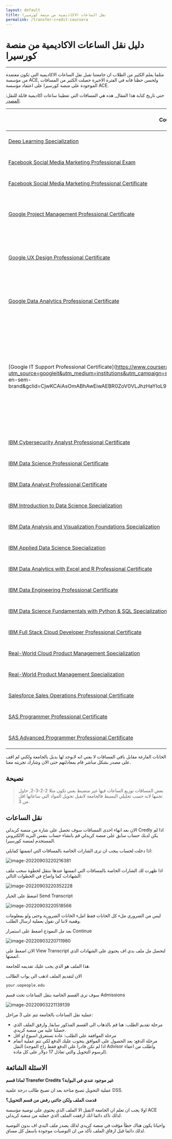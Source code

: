 ```yaml
---
layout: default
title: نقل الساعات الاكاديمية من منصة كورسيرا
permalink: /transfer-credit-coursera
---
```


# دليل نقل الساعات الاكاديمية من منصة كورسيرا

---

مثلما يعلم الكثير من الطلاب ان جامعتنا تقبل نقل الساعات الاكاديمية التي تكون معتمدة من مؤسسة ACE, ولحسن حظنا فانه في الفترة الاخيرة حصلت الكثير من المساقات الموجودة على منصة كورسيرا على اعتماد مؤسسة ACE.

حتى تاريخ كتابة هذا المقال, هذه هي المساقات التي تعطينا ساعات اكاديمية قابلة للنقل: [المصدر](https://www.coursera.support/s/article/learner-000001647-ACE-credit-recommendation-FAQs).

| **Course**                                                   | **Effective Dates**     | **Recommended Credits** | المواد التي تعادلها حسب تجارب الطلاب                         |
| ------------------------------------------------------------ | ----------------------- | ----------------------- | ------------------------------------------------------------ |
| [Deep Learning Specialization](https://www.coursera.org/specializations/deep-learning?) | 04/01/2022 - 03/31/2025 | 10                      |                                                              |
| [Facebook Social Media Marketing Professional Exam](https://www.coursera.org/professional-certificates/facebook-social-media-marketing) | 11/1/2021 - 10/31/2024  | 1                       | - Elective                                                   |
| [Facebook Social Media Marketing Professional Certificate](https://www.coursera.org/professional-certificates/facebook-social-media-marketing) | 11/1/2021 - 10/31/2024  | 2                       |^^                                                           |
| [Google Project Management Professional Certificate](https://www.coursera.org/professional-certificates/google-project-management?) | 08/01/21 - 07/31/24     | 9                       | - General Education (Disciplinary area)<br />- Elective<br />- Elective |
| [Google UX Design Professional Certificate](https://www.coursera.org/professional-certificates/google-ux-design) | 08/01/21 - 07/31/24     | 10                      | - Web Programming 1 (CS 2205)<br />- ~~Elective~~ Web Programing 2 (CS 3305)<br />- Elecitve |
| [Google Data Analytics Professional Certificate](https://www.coursera.org/professional-certificates/google-data-analytics) | 08/01/21 - 07/31/24     | 12                      | - Database 1 (CS 2203)<br />- Database 2 (CS 3306)<br />- Elective<br />- Elective |
| [Google IT Support Professional Certificate](https://www.coursera.org/professional-certificates/google-it-support/?utm_source=googleit&utm_medium=institutions&utm_campaign=sem&utm_term=coursera google it certificate&utm_content=us-en-sem-brand&gclid=CjwKCAiAsOmABhAwEiwAEBR0ZoV0VLJhzHaYIoL96gn6fiubqo86aqB67iCwhxtgXXzgMPJpCT42sBoCeEUQAvD_BwE) | 09/01/19 - 08/30/22     | 12                      | - General Education (Natural Sciences & Technology)<br />- Communications and Networking (CS 2204)<br />- ~~Elective~~ Computer Systems (CS 1104)<br />- ~~Elective~~ Operating Systems 1 (CS2301) |
| [IBM Cybersecurity Analyst Professional Certificate](https://www.coursera.org/professional-certificates/ibm-cybersecurity-analyst) | 10/01/2021 - 09/30/2024 | 10                      |                                                              |
| [IBM Data Science Professional Certificate](https://www.coursera.org/professional-certificates/ibm-data-science) | 10/01/2021 - 09/30/2024 | 12                      |                                                              |
| [IBM Data Analyst Professional Certificate](https://www.coursera.org/professional-certificates/ibm-data-analyst) | 10/01/2021 - 09/30/2024 | 12                      |                                                              |
| [IBM Introduction to Data Science Specialization](https://www.coursera.org/specializations/introduction-data-science) | 05/30/2022 - 06/03/2025 | 7                       |                                                              |
| [IBM Data Analysis and Visualization Foundations Specialization](https://www.coursera.org/specializations/data-analysis-visualization-foundations) | 02/1/2022 - 01/31/2025  | 9                       |                                                              |
| [IBM Applied Data Science Specialization](https://www.coursera.org/specializations/applied-data-science) | 02/1/2022 - 01/31/2025  | 12                      |                                                              |
| [IBM Data Analytics with Excel and R Professional Certificate](https://www.coursera.org/professional-certificates/ibm-data-analyst-r-excel) | 05/01/2022 - 04/30/2025 | 15                      |                                                              |
| [IBM Data Engineering Professional Certificate](https://www.coursera.org/professional-certificates/ibm-data-engineer) | 05/01/2022 - 04/30/2025 | 12                      |                                                              |
| [IBM Data Science Fundamentals with Python & SQL Specialization](https://www.coursera.org/specializations/data-science-fundamentals-python-sql) | 05/01/2022 - 04/30/2025 | 8                       |                                                              |
| [IBM Full Stack Cloud Developer Professional Certificate](https://www.coursera.org/professional-certificates/ibm-full-stack-cloud-developer) | 05/01/2022 - 04/30/2025 | 18                      |                                                              |
| [Real-World Cloud Product Management Specialization](https://www.coursera.org/specializations/real-world-cloud-pm) | 05/01/2022 - 04/30/2025 | 6                       |                                                              |
| [Real-World Product Management Specialization](https://www.coursera.org/specializations/real-world-product-management) | 05/01/2022 - 04/30/2025 | 6                       |                                                              |
| [Salesforce Sales Operations Professional Certificate](https://www.coursera.org/professional-certificates/salesforce-sales-operations) | 06/01/2022 - 05/31/2025 | 1                       |                                                              |
| [SAS Programmer Professional Certificate](https://www.coursera.org/professional-certificates/sas-programming) | 05/01/2022 - 04/30/2025 | 4                       |                                                              |
| [SAS Advanced Programmer Professional Certificate](https://www.coursera.org/professional-certificates/sas-advanced-programmer) | 05/01/2022 - 04/30/2025 | 3                       | - Software Engineering 1 (CS 2401)<br />                     |

الخانات الفارغة مقابل باقي المساقات لا يعني انه لايوجد لها بديل بالجامعة ولكني لم اقف على مصدر بشكل مباشر قام بمعادلتهم حتى الان وشارك تجربته معنا.

## نصيحة

> بعض المساقات توزيع الساعات فيها غير منضبط يعني تكون مثلا 2-2-3-2, حاول تجنبها لانه حسب تحليلي البسيط فالجامعة لاتقبل تحويل المواد التي ساعاتها اقل من 3.

## نقل الساعات

الان بعد انهاء احدى المساقات سوف تحصل على شارة من منصة كريدلي Credly اذا لم يكن لديك حساب سابق على منصة كريدلي قم بانشاء حساب بنفس البريد الالكتروني المستخدم لمنصة كورسيرا.

اذا دخلت لحساب يبجب ان ترى الشارات الخاصة بالمساقات التي اتممتها كمايلي:

![image-20220903220216381](assets/imgs/image-20220903220216381.png)

اذا ظهرت لك الشارات الخاصة بالمساقات التي اتممتها عندها ننتقل لخطوة سحب ملف الشهادات كما واضاح في الخطوات التالي:

![image-20220903220352228](assets/imgs/image-20220903220352228.png)

اضغط على الخيار Send Transcript

![image-20220903220518566](assets/imgs/image-20220903220518566.png)

ليس من الضروري ملء كل الخانات فقط املء الخانات الضرورية وحتى ولو بمعلومات وهمية لاننا لن نقول بعملية ارسال الطلب.

بعد مل النموذج اضعط على استمرار Continue

![image-20220903220711980](assets/imgs/image-20220903220711980.png)

الان اضعط على View Transcript لتحصل مل ملف بدي اف يحتوي على الشهادات الذي اتممتها.

هذا الملف هو الذي يجب عليك تقديمه للجامعة.

الان لتقديم الملف اذهب الى بواب الطالب

```
your.uopeople.edu
```
سوف ترى القسم الخاصة بنقل الساعات تحت قسم Admissions

![image-20220903221139139](assets/imgs/image-20220903221139139.png)

عملية نقل الساعات بالجامعة تتم على 3 مراحل:

- مرحلة تقديم الطلب: هنا قم بالذهاب الى القسم المذكور سابقا, وارفق الملف الذي حصلنا عليه من منصة كريدي.
- مرحلة الموافقة على الطلب: عادة تستغرق اسبوع او اقل
- مرحلة الدفع: بعد الحصول على الموافق يتجوب عليك الدفع لكي تتم عملية اتمام النقل (اذا لم تكن قادرا على الدفع فقط راح الموجه Advisor واطلب من اعفاء لرسوم التحويل والتي تعادل 17 دولار على كل مادة).

## الاسئلة الشائعة

**لماذا قسم Transfer Credits غير موجود عندي في البوابة؟**

عملية التحويل تصبح متاحة بعد ان تصبح طالب درجة علمية DSS.

**قدمت الملف ولكن جائني رفض من قسم التحويل؟**

اولا يجب ان تعلم ان الجامعة لاتقبل الا  الملف الذي يحتوي على توصية مؤسسة ACE لذلك تاكد دائما انك ارفقت الملف الذي حملته من منصة كريدلي.

واحيانا يكون هناك خطأ مؤقت في منصة كريدي لذلك يصدر ملف البدي اف بدون التوصية لذلك دائما قبل ارفاق الملف تأكد من ان التوصيات موجودة باسفل كل مساق.
